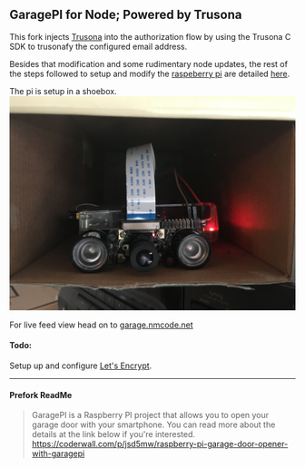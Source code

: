 ## GaragePI for Node; Powered by Trusona

This fork injects [Trusona](https://trusona.com) into the authorization flow by using the Trusona C SDK to trusonafy the configured email address.

Besides that modification and some rudimentary node updates, the rest of the steps followed to setup and modify the [raspeberry pi](https://www.raspberrypi.org) are detailed [here](https://coderwall.com/p/jsd5mw/raspberry-pi-garage-door-opener-with-garagepi).

The pi is setup in a shoebox. ![raspeberry pi in a shoebox](public/images/shoebox-pi.png)

For live feed view head on to [garage.nmcode.net](http://garage.nmcode.net)

#### Todo:

Setup up and configure [Let's Encrypt](https://letsencrypt.org).

------

#### Prefork ReadMe

> GaragePI is a Raspberry PI project that allows you to open your garage door with your smartphone. 
> You can read more about the details at the link below if you're interested.
> https://coderwall.com/p/jsd5mw/raspberry-pi-garage-door-opener-with-garagepi
